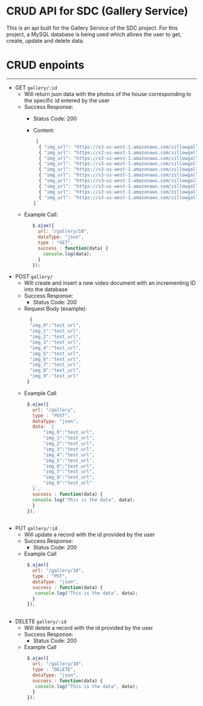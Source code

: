 # CRUD API for SDC (Gallery Service)

This is an api built for the Gallery Service of the SDC project. For this project, a MySQL database is being used which allows
the user to get, create, update and delete data. 


# CRUD enpoints
----
- GET `gallery/:id` 
  - Will return json data with the photos of the house corresponding to the specific id entered by the user
  - Success Response:
    - Status Code: 200
    - Content:
    
      ``` javascript
       [ 
        { "img_url": "https://s3-us-west-1.amazonaws.com/zillowgallerydata/apartment-323780.jpg", "img_order": 0 },
        { "img_url": "https://s3-us-west-1.amazonaws.com/zillowgallerydata/bed1.jpg", "img_order": 1 },
        { "img_url": "https://s3-us-west-1.amazonaws.com/zillowgallerydata/bed2.jpg", "img_order": 2 },
        { "img_url": "https://s3-us-west-1.amazonaws.com/zillowgallerydata/bed3.jpeg", "img_order": 3 },
        { "img_url": "https://s3-us-west-1.amazonaws.com/zillowgallerydata/bath1.jpeg", "img_order": 4 },
        { "img_url": "https://s3-us-west-1.amazonaws.com/zillowgallerydata/bath2.jpg", "img_order": 5 },
        { "img_url": "https://s3-us-west-1.amazonaws.com/zillowgallerydata/diningRoom.jpg", "img_order": 6 },
        { "img_url": "https://s3-us-west-1.amazonaws.com/zillowgallerydata/kitchen.jpg", "img_order": 7 },
        { "img_url": "https://s3-us-west-1.amazonaws.com/zillowgallerydata/livingRoom.jpg", "img_order": 8 },
        { "img_url": "https://s3-us-west-1.amazonaws.com/zillowgallerydata/backyard.jpg", "img_order": 9 } 
      ]`
      
  - Example Call:    
       ```javascript
          $.ajax({
            url: "/gallery/10",
            dataType: "json",
            type : "GET",
            success : function(data) {
              console.log(data);
            }
          });
      
- POST `gallery/` 
  - Will create and insert a new video document with an incrementing ID into the database
  - Success Response:
    - Status Code: 200
  - Request Body (example):
    ``` javascript
      {
      "img_0":"test_url",
      "img_1":"test_url",
      "img_2":"test_url",
      "img_3":"test_url",
      "img_4":"test_url",
      "img_5":"test_url",
      "img_6":"test_url",
      "img_7":"test_url",
      "img_8":"test_url",
      "img_9":"test_url"
     }
  - Example Call
       ``` javascript
        $.ajax({
          url: "/gallery",
          type : "POST",
          dataType: "json",
          data: `{
              "img_0":"test_url",
              "img_1":"test_url",
              "img_2":"test_url",
              "img_3":"test_url",
              "img_4":"test_url",
              "img_5":"test_url",
              "img_6":"test_url",
              "img_7":"test_url",
              "img_8":"test_url",
              "img_9":"test_url"
          }`,
          success : function(data) {
          console.log("This is the data", data);
          }
        });
        
 - PUT `gallery/:id`
    - Will update a record with the id provided by the user
    - Success Response:
      - Status Code: 200
    - Example Call
       ``` javascript
        $.ajax({
          url: "/gallery/10",
          type : "PUT",
          dataType: "json",
          success : function(data) {
           console.log("This is the data", data);
          }
        });
        
  - DELETE `gallery/:id`
    - Will delete a record with the id provided by the user
    - Success Response:
      - Status Code: 200
    - Example Call
       ``` javascript
        $.ajax({
          url: "/gallery/10",
          type : "DELETE",
          dataType: "json",
          success : function(data) {
           console.log("This is the data", data);
          }
        });
  
  